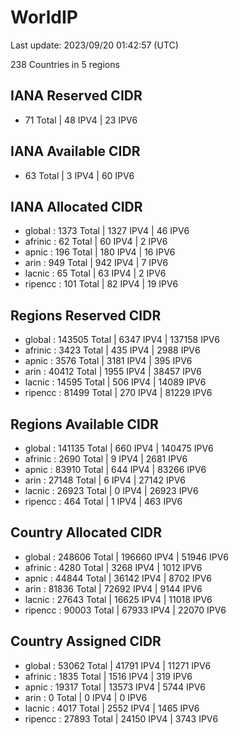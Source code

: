 # WorldIP

Last update: 2023/09/20 01:42:57 (UTC)

238 Countries in 5 regions

## IANA Reserved CIDR

- 71 Total | 48 IPV4 | 23 IPV6

## IANA Available CIDR

- 63 Total | 3 IPV4 | 60 IPV6

## IANA Allocated CIDR

- global : 1373 Total | 1327 IPV4 | 46 IPV6
- afrinic : 62 Total | 60 IPV4 | 2 IPV6
- apnic : 196 Total | 180 IPV4 | 16 IPV6
- arin : 949 Total | 942 IPV4 | 7 IPV6
- lacnic : 65 Total | 63 IPV4 | 2 IPV6
- ripencc : 101 Total | 82 IPV4 | 19 IPV6

## Regions Reserved CIDR

- global : 143505 Total | 6347 IPV4 | 137158 IPV6
- afrinic : 3423 Total | 435 IPV4 | 2988 IPV6
- apnic : 3576 Total | 3181 IPV4 | 395 IPV6
- arin : 40412 Total | 1955 IPV4 | 38457 IPV6
- lacnic : 14595 Total | 506 IPV4 | 14089 IPV6
- ripencc : 81499 Total | 270 IPV4 | 81229 IPV6

## Regions Available CIDR

- global : 141135 Total | 660 IPV4 | 140475 IPV6
- afrinic : 2690 Total | 9 IPV4 | 2681 IPV6
- apnic : 83910 Total | 644 IPV4 | 83266 IPV6
- arin : 27148 Total | 6 IPV4 | 27142 IPV6
- lacnic : 26923 Total | 0 IPV4 | 26923 IPV6
- ripencc : 464 Total | 1 IPV4 | 463 IPV6

## Country Allocated CIDR

- global : 248606 Total | 196660 IPV4 | 51946 IPV6
- afrinic : 4280 Total | 3268 IPV4 | 1012 IPV6
- apnic : 44844 Total | 36142 IPV4 | 8702 IPV6
- arin : 81836 Total | 72692 IPV4 | 9144 IPV6
- lacnic : 27643 Total | 16625 IPV4 | 11018 IPV6
- ripencc : 90003 Total | 67933 IPV4 | 22070 IPV6

## Country Assigned CIDR

- global : 53062 Total | 41791 IPV4 | 11271 IPV6
- afrinic : 1835 Total | 1516 IPV4 | 319 IPV6
- apnic : 19317 Total | 13573 IPV4 | 5744 IPV6
- arin : 0 Total | 0 IPV4 | 0 IPV6
- lacnic : 4017 Total | 2552 IPV4 | 1465 IPV6
- ripencc : 27893 Total | 24150 IPV4 | 3743 IPV6
